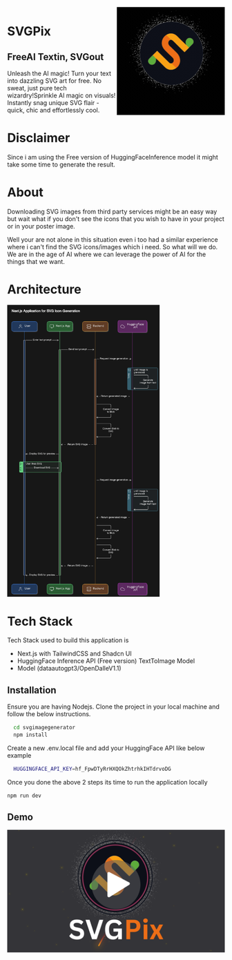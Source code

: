 <img src="./public/svgpix.gif" alt="SVGPix" title="SVGPix" align="right" height="250" width="250"/>

# SVGPix

## FreeAI Textin, SVGout 

Unleash the AI magic! Turn your text into dazzling SVG art for free. No sweat, just pure tech wizardry!Sprinkle AI magic on visuals! Instantly snag unique SVG flair - quick, chic and effortlessly cool.

# Disclaimer

Since i am using the Free version of HuggingFaceInference model it might take some time to generate the result.

# About

Downloading SVG images from third party services might be an easy way but wait what if you don't see the icons that you wish to have in your project or in your poster image.

Well your are not alone in this situation even i too had a similar experience where i can't find the SVG icons/images which i need. So what will we do. We are in the age of AI where we can leverage the power of AI for the things that we want.

# Architecture

<img src="./public/architecture.png" alt="ArchitectureDiagram" title="SVGPix" align="center" height="5%" width="70%"/>



# Tech Stack

Tech Stack used to build this application is 

* Next.js with TailwindCSS and Shadcn UI
* HuggingFace Inference API (Free version) TextToImage Model
* Model (dataautogpt3/OpenDalleV1.1)

## Installation

Ensure you are having Nodejs. Clone the project in your local machine and follow the below instructions.

```bash
  cd svgimagegenerator
  npm install
```

Create a new .env.local file and add your HuggingFace API like below example

```bash
  HUGGINGFACE_API_KEY=hf_FpwDTyRrHXQOkZhtrhkIHTdrvoDG
```

Once you done the above 2 steps its time to run the application locally

```bash
npm run dev
```
## Demo

[![Watch the video](./public/SVGPix-Intro.png)](http://www.youtube.com/watch?v=-xEx591q22A)
